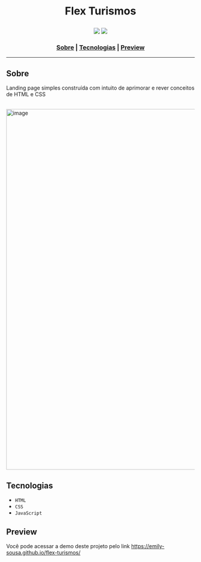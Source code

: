 # <p align="center">Flex Turismos</p>

<div align="center">
 <img src="http://img.shields.io/static/v1?label=RELEASE&message=JULY%2022&color=green&style=for-the-badge"/>
<img src="https://img.shields.io/static/v1?label=STATUS&message=FINISH&color=green&style=for-the-badge"/>
</div>

<h3 align="center">
  <a href="#sobre">Sobre</a> |
  <a href="#tecnologias">Tecnologias</a> |
  <a href="#preview">Preview</a>
</h3>

___

## Sobre
Landing page simples construída com intuito de aprimorar e rever conceitos de HTML e CSS
<br></br>

<img width="960" alt="image" src="https://user-images.githubusercontent.com/88735994/180287638-c5261a81-5fbc-40b5-bf2f-1e7654f0a5b1.png">


## Tecnologias
* ``HTML``
* ``CSS``
* ``JavaScript``

## Preview
Você pode acessar a demo deste projeto pelo link https://emily-sousa.github.io/flex-turismos/
